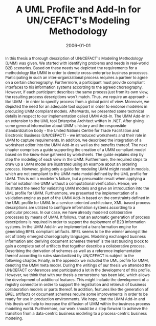 ---
abstract: In this thesis a thorough description of UN/CEFACT´s Modeling Methodology
  (UMM) was given. We started with identifying problems and needs in real-world B2B
  scenarios. Based on these needs we depicted the requirements for a methodology like
  UMM in order to denote cross-enterprise business processes. Participating in such
  an inter-organizational process requires a partner to agree on a certain choreography.
  Furthermore, a participant must provide compliant interfaces to his information
  systems according to the agreed choreography. However, if each participant describes
  the same process just from its own view, the resulting process descriptions won´t
  match. Thus, we require an approach - like UMM - in order to specify process from
  a global point of view.  Moreover, we depicted the need for an adequate tool support
  in order to endorse modelers in producing UMM compliant models. Afterwards, we presented
  some technical details in respect to our implementation called UMM Add-In. The UMM
  Add-In in an extension to the UML tool Enterprise Architect written in .NET.  After
  giving some general information about UMM´s history and the responsible standardization
  body - the United Nations Centre for Trade Facilitation and Electronic Business
  (UN/CEFACT) - we introduced worksheets and their role in UMM to capture requirements.
  In addition, we described the integration of a worksheet editor into the UMM Add-In
  as well as the benefits thereof.  The next chapter comprises a guide supporting
  the creation of a UMM compliant model based on the know-how gathered by worksheets.
  The guide explains step by step the modeling of each view in the UMM. Furthermore,
  the required steps to draw up a UMM model are illustrated using an example about
  an ordering process. However, giving only a guide for modeling UMM might result
  in models, which are not compliant to the UMM meta model defined by the UML profile
  for UMM. This is not a modeler´s failure, but a presumable result when applying
  a formal notation like UMM without a computational verification. Hence, we illustrated
  the need for validating UMM models and gave an introduction into the UML profile
  for UMM. Furthermore, we presented the implementation of a validation engine as
  part of the UMM Add-In based on the constraints defined in the UML profile for UMM.
  In a service-oriented architecture, XML-based process descriptions are utilized
  to configure information systems according to a particular process. In our case,
  we have already modeled collaborative processes by means of UMM. It follows, that
  an automatic generation of process descriptions is required in order to support
  the deployment of B2B information systems. In the UMM Add-In we implemented a transformation
  engine for generating BPEL compliant artifacts. BPEL seems to be the winner amongst
  the set of lately emerged choreography languages.  Modeling exchanged business information
  and deriving document schemes thereof is the last building block to gain a complete
  set of artifacts that together describe a collaborative process. Describing the
  derivation of schemes as well as a reference implementation thereof according to
  rules standardized by UN/CEFACT is subject to the following chapter.  Finally, in
  the appendix we included the UML profile for UMM, denoting the UMM meta model. During
  the writings of our thesis we attended the UN/CEFACT conferences and participated
  a lot in the development of this profile.  However, we think that with our thesis
  a cornerstone has been laid, which allows the development of additional features.
  This might include the development of a registry connector in order to support the
  registration and retrieval of business collaboration models or parts thereof. In
  addition, features like the generation of BPEL artifacts or document schemes require
  some improvements in order to be ready for use in production environments.  We hope,
  that the UMM Add-In and this thesis will help to increase the diffusion of UMM within
  the business process modeling world. Furthermore, our work should be a step forward
  to achieve the transition from a data-centric business modeling to a process-centric
  business modeling.
authors:
- Philipp Liegl
- Rainer Schuster
- Marco Zapletal
date: '2006-01-01'
featured: false
links:
- name: Publik
  url: https://publik.tuwien.ac.at/showentry.php?ID=140041&lang=1
publication_types:
- '7'
publishDate: '2006-01-01'
title: A UML Profile and Add-In for UN/CEFACT's Modeling Methodology
url_pdf: http://publik.tuwien.ac.at/files/pub-inf_3605.pdf
---